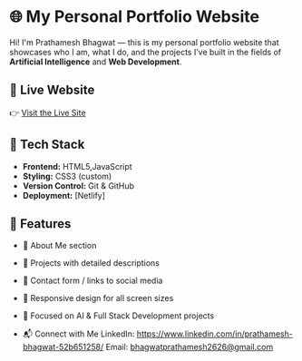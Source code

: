 # 🌐 My Personal Portfolio Website

Hi! I'm Prathamesh Bhagwat — this is my personal portfolio website that showcases who I am, what I do, and the projects I’ve built in the fields of **Artificial Intelligence** and **Web Development**.

## 🚀 Live Website
👉 [Visit the Live Site](https://prathameshbhagwat-portfolio.netlify.app/)

## 🧰 Tech Stack
- **Frontend:** HTML5,JavaScript
- **Styling:** CSS3 (custom)
- **Version Control:** Git & GitHub
- **Deployment:** [Netlify]

## 🎯 Features
- 📄 About Me section
- 💼 Projects with detailed descriptions
- 📧 Contact form / links to social media
- 📱 Responsive design for all screen sizes
- 🧠 Focused on AI & Full Stack Development projects

- 📬 Connect with Me
LinkedIn: https://www.linkedin.com/in/prathamesh-bhagwat-52b651258/
Email: bhagwatprathamesh2626@gmail.com
